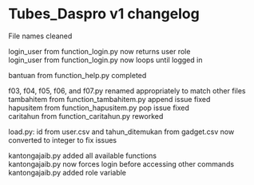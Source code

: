 # Tubes_Daspro v1 changelog

File names cleaned  
  
login_user from function_login.py now returns user role  
login_user from function_login.py now loops until logged in  
  
bantuan from function_help.py completed  
  
f03, f04, f05, f06, and f07.py renamed appropriately to match other files  
tambahitem from function_tambahitem.py append issue fixed  
hapusitem from function_hapusitem.py pop issue fixed  
caritahun from function_caritahun.py reworked  
  
load.py: id from user.csv and tahun_ditemukan from gadget.csv now converted to integer to fix issues  
  
kantongajaib.py added all available functions  
kantongajaib.py now forces login before accessing other commands  
kantongajaib.py added role variable  
